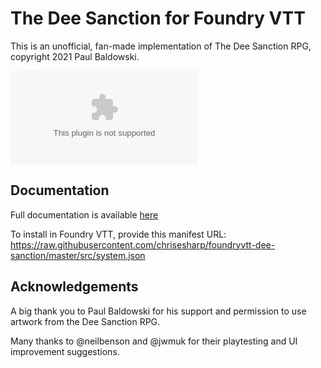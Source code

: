 # The Dee Sanction for Foundry VTT

This is an unofficial, fan-made implementation of The Dee Sanction RPG, copyright 2021 Paul Baldowski.

![Downloads](https://img.shields.io/github/downloads/chrisesharp/foundryvtt-dee-sanction/latest/dee-v1.0.0.zip)

## Documentation

Full documentation is available [here](https://chrisesharp.github.io/foundryvtt-dee-sanction/)

To install in Foundry VTT, provide this manifest URL:
https://raw.githubusercontent.com/chrisesharp/foundryvtt-dee-sanction/master/src/system.json

## Acknowledgements

A big thank you to Paul Baldowski for his support and permission to use artwork from the Dee Sanction RPG.

Many thanks to @neilbenson and @jwmuk for their playtesting and UI improvement suggestions.
